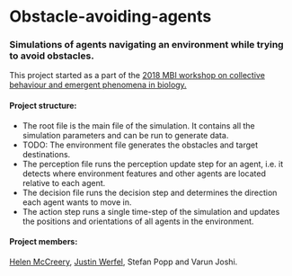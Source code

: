 # Obstacle-avoiding-agents
### Simulations of agents navigating an environment while trying to avoid obstacles.

This project started as a part of the 
[2018 MBI workshop on collective behaviour and emergent phenomena in biology.](https://mbi.osu.edu/event/?id=1209)

#### Project structure:
+ The root file is the main file of the simulation. It contains all the simulation parameters and can be run to generate data.
+ TODO: The environment file generates the obstacles and target destinations.
+ The perception file runs the perception update step for an agent, i.e. it detects where environment features and 
other agents are located relative to each agent.
+ The decision file runs the decision step and determines the direction each agent wants to move in.
+ The action step runs a single time-step of the simulation and updates the positions and orientations of all agents in the environment.


#### Project members: 
[Helen McCreery](https://www.helenmccreery.com/), [Justin Werfel](http://people.seas.harvard.edu/~jkwerfel/), Stefan Popp and Varun Joshi.
